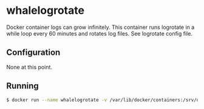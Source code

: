 # whalelogrotate

Docker container logs can grow infinitely. This container runs logrotate in a
while loop every 60 minutes and rotates log files. See logrotate config file.

## Configuration

None at this point.

## Running

```bash
$ docker run --name whalelogrotate -v /var/lib/docker/containers:/srv/docker-logs state/whalelogrotate
```
